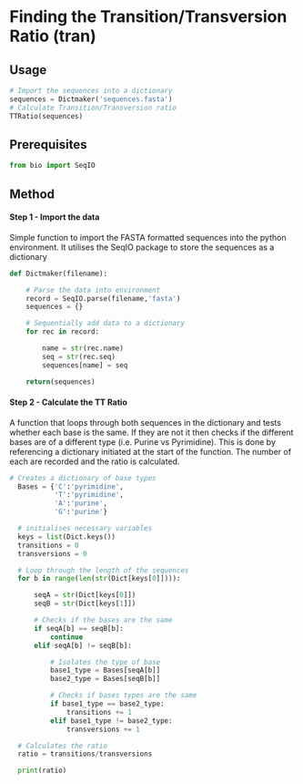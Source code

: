 # Finding the Transition/Transversion Ratio (tran)

## Usage
```python
# Import the sequences into a dictionary
sequences = Dictmaker('sequences.fasta')
# Calculate Transition/Transversion ratio
TTRatio(sequences)
```
## Prerequisites
```python
from bio import SeqIO
```
## Method

#### Step 1 - Import the data
Simple function to import the FASTA formatted sequences into the python environment. It utilises the SeqIO package to store the sequences as a dictionary
```python
def Dictmaker(filename):

    # Parse the data into environment
    record = SeqIO.parse(filename,'fasta')
    sequences = {}

    # Sequentially add data to a dictionary
    for rec in record:

        name = str(rec.name)
        seq = str(rec.seq)
        sequences[name] = seq

    return(sequences)
```
#### Step 2 - Calculate the TT Ratio
A function that loops through both sequences in the dictionary and tests whether each base is the same. If they are not it then checks if the different bases are of a different type (i.e. Purine vs Pyrimidine). This is done by referencing a dictionary initiated at the start of the function. The number of each are recorded and the ratio is calculated.
```python
# Creates a dictionary of base types
  Bases = {'C':'pyrimidine',
           'T':'pyrimidine',
           'A':'purine',
           'G':'purine'}

  # initialises necessary variables
  keys = list(Dict.keys())
  transitions = 0
  transversions = 0

  # Loop through the length of the sequences
  for b in range(len(str(Dict[keys[0]]))):

      seqA = str(Dict[keys[0]])
      seqB = str(Dict[keys[1]])

      # Checks if the bases are the same
      if seqA[b] == seqB[b]:
          continue
      elif seqA[b] != seqB[b]:

          # Isolates the type of base
          base1_type = Bases[seqA[b]]
          base2_type = Bases[seqB[b]]

          # Checks if bases types are the same
          if base1_type == base2_type:
              transitions += 1
          elif base1_type != base2_type:
              transversions += 1

  # Calculates the ratio
  ratio = transitions/transversions

  print(ratio)
```
